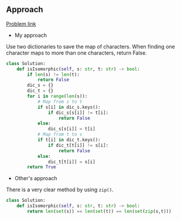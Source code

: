 ## Approach

[Problem link](https://leetcode.com/problems/isomorphic-strings/)

- My approach

Use two dictionaries to save the map of characters. When finding one character maps to more than one characters, return False.

```python
class Solution:
    def isIsomorphic(self, s: str, t: str) -> bool:
        if len(s) != len(t):
            return False
        dic_s = {}
        dic_t = {}
        for i in range(len(s)):
            # Map from s to t
            if s[i] in dic_s.keys():
                if dic_s[s[i]] != t[i]:
                    return False
            else:
                dic_s[s[i]] = t[i]
            # Map from t to s
            if t[i] in dic_t.keys():
                if dic_t[t[i]] != s[i]:
                    return False
            else:
                dic_t[t[i]] = s[i]
        return True
```

- Other's approach

There is a very clear method by using `zip()`.

```python
class Solution:
    def isIsomorphic(self, s: str, t: str) -> bool:
        return len(set(s)) == len(set(t)) == len(set(zip(s,t)))
```
